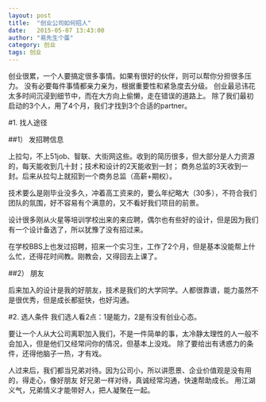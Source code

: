 ```yaml
---
layout: post
title:  "创业公司如何招人"
date:   2015-05-07 13:43:00
author: "易先生个蛋"
category: 创业
tags: 创业
---
```


创业很累，一个人要搞定很多事情。如果有很好的伙伴，则可以帮你分担很多压力。
没有必要每件事情都亲力亲为，根据重要性和紧急度去分级。
创业最忌讳花太多时间沉浸到细节中，而在大方向上偷懒，走在错误的道路上。
除了我们最初启动的3个人，用了4个月，我们才找到3个合适的partner。

#1. 找人途径

##1） 发招聘信息

上拉勾，不上51job、智联、大街网这些。收到的简历很多，但大部分是人力资源的，每天能收到几十封；技术和设计的2天能收到一封；
商务总监的3天收到一封。后来从拉勾上就招到一个商务总监（高薪+期权）。

技术要么是刚毕业没多久，冲着高工资来的，要么年纪略大（30多），不符合我们团队的氛围，好不容易有个满意的，又不看好我们项目的前景。

设计很多刚从火星等培训学校出来的来应聘，偶尔也有些好的设计，但是因为我们有一个设计备选了，所以犹豫了没有招过来。

在学校BBS上也发过招聘，招来一个实习生，工作了2个月，但是基本没能帮上什么忙，还得花时间教。刚教会，又得回去上课了。

##2） 朋友

后来加入的设计是我的好朋友，技术是我们的大学同学。人都很靠谱，能力虽然不是很优秀，但是成长都挺快，也好沟通。

#2. 选人条件
我们选人看2点：1是能力，2是有没有创业心态。

要让一个人从大公司离职加入我们，不是一件简单的事，太冷静太理性的人一般不会加入，但是他们又经常问你的情况，但基本上没戏。
除了要给出有诱惑力的条件，还得他脑子一热，才有戏。

人过来后，我们都当兄弟对待。因为公司小，所以讲愿景、企业价值观是没有用的，得走心，像好朋友 好兄弟一样对待，真诚经常沟通，快速帮助成长。
用江湖义气，兄弟情义才能带好人，把人凝聚在一起。
